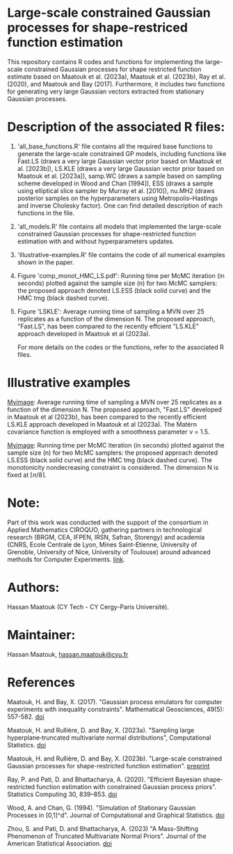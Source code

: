 # Large-scale constrained Gaussian processes for shape-restriced function estimation

This repository contains R codes and functions for implementing the large-scale constrained Gaussian processes for shape restricted function estimate based on Maatouk et al. (2023a), Maatouk et al. (2023b), Ray et al. (2020), and Maatouk and Bay (2017). Furthermore, it includes two functions for generating very large Gaussian vectors extracted from stationary Gaussian processes.

# Description of the associated R files:
1. 'all_base_functions.R' file contains all the required base functions to generate the large-scale constrained GP models, including functions like
Fast.LS (draws a very large Gaussian vector prior based on Maatouk et al. [2023b]), LS.KLE (draws a very large Gaussian vector prior based on Maatouk et al. [2023a]),
samp.WC (draws a sample based on sampling scheme developed in Wood and Chan [1994]), ESS (draws a sample using elliptical slice sampler by Murray et al. [2010]), nu.MH2 (draws posterior samples on the hyperparameters using Metropolis–Hastings and inverse Cholesky factor). One can find detailed description of each functions in the file.
2. 'all_models.R' file contains all models that implemented the large-scale constrained Gaussian processes for shape-restricted function estimation with and without hyperparameters updates.
3. 'Illustrative-examples.R' file contains the code of all numerical examples shown in the paper.
4. Figure 'comp_monot_HMC_LS.pdf': Running time per McMC iteration (in seconds) plotted against the sample size (n) for two McMC
samplers: the proposed approach denoted LS.ESS (black solid curve) and the HMC tmg (black dashed curve).
5. Figure 'LSKLE': Average running time of sampling a MVN over 25 replicates as a function of the dimension N. The
proposed approach, "Fast.LS", has been compared to the recently effcient "LS.KLE" approach developed in Maatouk
et al (2023a).


   For more details on the codes or the functions, refer to the associated R files.

# Illustrative examples
[Myimage](https://github.com/maatouk/Large-scale-constrained-GPs/blob/main/LSKLE-eps-converted-to.pdf): Average running time of sampling a MVN over 25 replicates as a function of the dimension N. The proposed approach, "Fast.LS" developed in Maatouk et al (2023b), has been compared to the recently efficient LS.KLE approach developed in Maatouk et al (2023a). The Matérn covariance function is employed with a smoothness parameter ν = 1.5.

[Myimage](https://github.com/maatouk/Large-scale-constrained-GPs/blob/main/comp_monot_HMC_LS-eps-converted-to.pdf): Running time per McMC iteration (in seconds) plotted against the sample size (n) for two McMC samplers: the proposed approach denoted LS.ESS (black solid curve) and the HMC tmg (black dashed curve). The monotonicity nondecreasing constraint is considered. The dimension N is fixed at $\lceil n/8\rceil$.

# Note:
Part of this work was conducted with the support of the consortium in Applied Mathematics CIROQUO, gathering partners in technological research (BRGM, CEA, IFPEN, IRSN, Safran, Storengy) and academia (CNRS, Ecole Centrale de Lyon, Mines Saint-Etienne, University of Grenoble, University of Nice, University of Toulouse) around advanced methods for Computer Experiments. [link]( https://doi.org/10.5281/zenodo.65812).

# Authors:
Hassan Maatouk (CY Tech - CY Cergy-Paris Université).

# Maintainer: 
Hassan Maatouk, hassan.maatouk@cyu.fr

# References
Maatouk, H. and Bay, X. (2017). "Gaussian process emulators for computer experiments with inequality constraints". Mathematical Geosciences, 49(5): 557-582. [doi](https://link.springer.com/article/10.1007/s11004-017-9673-2)

Maatouk, H. and Rullière, D. and Bay, X. (2023a). "Sampling large hyperplane‐truncated multivariate normal distributions", Computational Statistics. [doi](https://link.springer.com/article/10.1007/s00180-023-01416-7)

Maatouk, H. and Rullière, D. and Bay, X. (2023b). "Large-scale constrained Gaussian processes for shape-restricted function estimation". [preprint](https://hal.science/hal-04348962/document)

Ray, P. and Pati, D. and Bhattacharya, A. (2020). "Efficient Bayesian shape-restricted function estimation with constrained Gaussian process priors". Statistics Computing 30, 839–853. [doi](https://link.springer.com/article/10.1007/s11222-020-09922-0) 

Wood, A. and Chan, G. (1994). "Simulation of Stationary Gaussian Processes in [0,1]^d". Journal of Computational and Graphical Statistics. [doi](https://www.jstor.org/stable/1390903)

Zhou, S. and Pati, D. and Bhattacharya, A. (2023) "A Mass-Shifting Phenomenon of Truncated Multivariate Normal Priors". Journal of the American Statistical Association. [doi](https://www.tandfonline.com/doi/abs/10.1080/01621459.2022.2129059)
